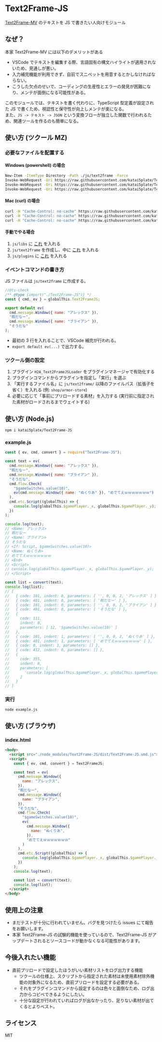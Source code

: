# Text2Frame-JS

[Text2Frame-MV](https://github.com/yktsr/Text2Frame-MV) のテキストを JS で書きたい人向けモジュール

## なぜ？

本家 Text2Frame-MV には以下のデメリットがある

- VSCode でテキストを編集する際、言語固有の構文ハイライトが適用されないため、見通しが悪い。
- 入力補完機能が利用できず、自前でスニペットを用意するとかしなければならない。
- こうした欠点のせいで、コーディングの生産性とエラーの発見が困難になり、メンテが面倒になる可能性がある。

このモジュールでは、テキストを書く代わりに、TypeScript 型定義が設定された JS で書くため、視認性と保守性が向上しメンテが楽になる。  
また、`JS -> テキスト -> JSON` という変換フローが独立した関数で行われるため、関連ツールを作るのも簡単になる。

## 使い方 (ツクール MZ)

### 必要なファイルを配置する

#### Windows (powershell) の場合

```bash
New-Item -ItemType Directory -Path ./js/text2frame -Force
Invoke-WebRequest -Uri https://raw.githubusercontent.com/katai5plate/Text2Frame-JS/main/dist/Text2Frame-JS.d.ts -Headers @{"Cache-Control"="no-cache"} | Select-Object -ExpandProperty Content | Out-File -FilePath ./js/text2frame/Text2Frame-JS.d.ts -Force
Invoke-WebRequest -Uri https://raw.githubusercontent.com/katai5plate/Text2Frame-JS/main/dist/Text2Frame-JS.umd.js -Headers @{"Cache-Control"="no-cache"} | Select-Object -ExpandProperty Content | Out-File -FilePath ./js/libs/Text2Frame-JS.umd.js -Force
Invoke-WebRequest -Uri https://raw.githubusercontent.com/katai5plate/Text2Frame-JS/main/rpgmaker/H2A_Text2FrameJSLoader.js -Headers @{"Cache-Control"="no-cache"} | Select-Object -ExpandProperty Content | Out-File -FilePath ./js/plugins/H2A_Text2FrameJSLoader.js -Force
```

#### Mac (curl) の場合

```bash
curl -H "Cache-Control: no-cache" https://raw.githubusercontent.com/katai5plate/Text2Frame-JS/main/dist/Text2Frame-JS.d.ts --create-dirs -o ./js/text2frame/Text2Frame-JS.d.ts
curl -H "Cache-Control: no-cache" https://raw.githubusercontent.com/katai5plate/Text2Frame-JS/main/dist/Text2Frame-JS.umd.js --create-dirs -o ./js/libs/Text2Frame-JS.umd.js
curl -H "Cache-Control: no-cache" https://raw.githubusercontent.com/katai5plate/Text2Frame-JS/main/rpgmaker/H2A_Text2FrameJSLoader.js --create-dirs -o ./js/plugins/H2A_Text2FrameJSLoader.js
```

#### 手動でやる場合

1. `js/libs` に [これ](https://raw.githubusercontent.com/katai5plate/Text2Frame-JS/main/dist/Text2Frame-JS.umd.js) を入れる
2. `js/text2frame` を作成し、中に [これ](https://raw.githubusercontent.com/katai5plate/Text2Frame-JS/main/dist/Text2Frame-JS.d.ts) を入れる
3. `js/plugins` に [これ](https://raw.githubusercontent.com/katai5plate/Text2Frame-JS/main/rpgmaker/H2A_Text2FrameJSLoader.js) を入れる

### イベントコマンドの書き方

JS ファイルは `js/text2frame` に作成する。

```js
//@ts-check
/** @type {import("./Text2Frame-JS")} */
const { cmd, ev } = globalThis.Text2FrameJS;

export default ev(
  cmd.message.Window({ name: "アレックス" }),
  "暇だなー",
  cmd.message.Window({ name: "ブライアン" }),
  "そうだな"
);
```

- 最初の 3 行を入れることで、VSCode 補完が行われる。
- `export default ev(...)` で出力する。

### ツクール側の設定

1. プラグイン `H2A_Text2FrameJSLoader` をプラグインマネージャで有効化する
2. プラグインコマンドからプラグインを指定し「実行」を選ぶ
3. 「実行するファイル名」に `js/text2frame/` 以降のファイルパス（拡張子を省く）を入れる (例: `shop/armor-store`)
4. 必要に応じて「事前にプリロードする素材」を入力する (実行前に指定された素材がロードされるまでウェイトする)

## 使い方 (Node.js)

```
npm i katai5plate/Text2Frame-JS
```

### example.js

```js
const { ev, cmd, convert } = require("Text2Frame-JS");

const text = ev(
  cmd.message.Window({ name: "アレックス" }),
  "暇だなー",
  cmd.message.Window({ name: "ブライアン" }),
  "そうだな",
  cmd.flow.Check(
    "$gameSwitches.value(10)",
    ev(cmd.message.Window({ name: "ぬくりあ" }), "めでてえｗｗｗｗｗｗｗ")
  ),
  cmd.etc.Script((globalThis) => {
    console.log(globalThis.$gamePlayer._x, globalThis.$gamePlayer._y);
  })
);

console.log(text);
// <Name: アレックス>
// 暇だなー
// <Name: ブライアン>
// そうだな
// <If: Script, $gameSwitches.value(10)>
// <Name: ぬくりあ>
// めでてえｗｗｗｗｗｗｗ
// <End>
// <Script>
// console.log(globalThis.$gamePlayer._x, globalThis.$gamePlayer._y);
// </Script>

const list = convert(text);
console.log(list);
// [
//   { code: 101, indent: 0, parameters: [ '', 0, 0, 2, 'アレックス' ] },
//   { code: 401, indent: 0, parameters: [ '暇だなー' ] },
//   { code: 101, indent: 0, parameters: [ '', 0, 0, 2, 'ブライアン' ] },
//   { code: 401, indent: 0, parameters: [ 'そうだな' ] },
//   {
//     code: 111,
//     indent: 0,
//     parameters: [ 12, '$gameSwitches.value(10)' ]
//   },
//   { code: 101, indent: 1, parameters: [ '', 0, 0, 2, 'ぬくりあ' ] },
//   { code: 401, indent: 1, parameters: [ 'めでてえｗｗｗｗｗｗｗ' ] },
//   { code: 0, indent: 1, parameters: [] },
//   { code: 412, indent: 0, parameters: [] },
//   {
//     code: 355,
//     indent: 0,
//     parameters: [
//       'console.log(globalThis.$gamePlayer._x, globalThis.$gamePlayer._y);'
//     ]
//   }
// ]
```

### 実行

```
node example.js
```

## 使い方 (ブラウザ)

### index.html

```html
<body>
  <script src="./node_modules/Text2Frame-JS/dist/Text2Frame-JS.umd.js"></script>
  <script>
    const { ev, cmd, convert } = Text2FrameJS;

    const text = ev(
      cmd.message.Window({
        name: "アレックス",
      }),
      "暇だなー",
      cmd.message.Window({
        name: "ブライアン",
      }),
      "そうだな",
      cmd.flow.Check(
        "$gameSwitches.value(10)",
        ev(
          cmd.message.Window({
            name: "ぬくりあ",
          }),
          "めでてえｗｗｗｗｗｗｗ"
        )
      ),
      cmd.etc.Script((globalThis) => {
        console.log(globalThis.$gamePlayer._x, globalThis.$gamePlayer._y);
      })
    );
    console.log(text);

    const list = convert(text);
    console.log(list);
  </script>
</body>
```

## 使用上の注意

- まだテストが十分に行われていません。バグを見つけたら issues にて報告をお願いします。
- 本家 Text2Frame-JS の試験的機能を使っているので、Text2Frame-JS がアップデートされるとソースコードが動かなくなる可能性があります。

## 今後入れたい機能

- 直前プリロードで設定したほうがいい素材リストをログ出力する機能
  - ツクールの仕様上、スクリプトから指定された素材は未使用素材除外機能の対象外になるため、直前プリロードを設定する必要がある。
  - それをプラグインコマンドから設定するのは色々と面倒なため、ログ出力からコピペできるようにしたい。
  - 十分な設定が行われていればログが出なかったり、足りない素材が出てくるとよりベスト。

## ライセンス

MIT

